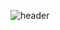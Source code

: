 ![header](https://capsule-render.vercel.app/api?type=venom&height=300&color=gradient&text=Mr.%20Pstar7&fontColor=212121&animation=twinkling&desc=Cyber%20Security%20|%20Digital%20Forensics)
